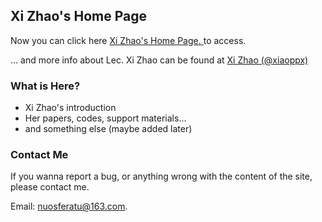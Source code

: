 ## Xi Zhao's Home Page

Now you can click here [ Xi Zhao's Home Page. ](https://xiaoppx.github.io/home.html) to access.

... and more info about Lec. Xi Zhao can be found at [ Xi Zhao (@xiaoppx) ](https://github.com/xiaoppx)

### What is Here?

- Xi Zhao's introduction
- Her papers, codes, support materials...
- and something else (maybe added later)

### Contact Me

If you wanna report a bug, or anything wrong with the content of the site, please contact me.

Email: nuosferatu@163.com.
